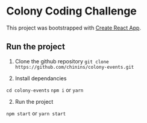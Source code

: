 # Colony Coding Challenge

This project was bootstrapped with [Create React App](https://github.com/facebook/create-react-app).

## Run the project

1. Clone the github repository
   `git clone https://github.com/chinins/colony-events.git`

2. Install dependancies

`cd colony-events`
`npm i` or `yarn`

2. Run the project

`npm start` or `yarn start`
